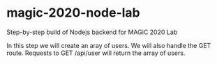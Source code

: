 # magic-2020-node-lab
Step-by-step build of Nodejs backend for MAGiC 2020 Lab

In this step we will create an aray of users.
We will also handle the GET route.  Requests to GET /api/user will return the array of users.

